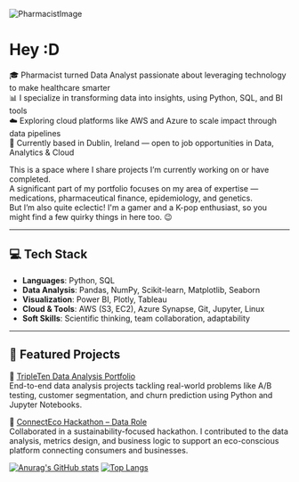 ![PharmacistImage](https://github.com/gabriel-amoroso/gabrielamoroso/blob/main/Pharmacist%20and%20Data%20Analyst.png)

# Hey :D

🎓 Pharmacist turned Data Analyst passionate about leveraging technology to make healthcare smarter  
📊 I specialize in transforming data into insights, using Python, SQL, and BI tools  
☁️ Exploring cloud platforms like AWS and Azure to scale impact through data pipelines  
📍 Currently based in Dublin, Ireland — open to job opportunities in Data, Analytics & Cloud

This is a space where I share projects I’m currently working on or have completed.  
A significant part of my portfolio focuses on my area of expertise — medications, pharmaceutical finance, epidemiology, and genetics.  
But I’m also quite eclectic! I'm a gamer and a K-pop enthusiast, so you might find a few quirky things in here too. 😉

---

## 💻 Tech Stack

- **Languages**: Python, SQL  
- **Data Analysis**: Pandas, NumPy, Scikit-learn, Matplotlib, Seaborn  
- **Visualization**: Power BI, Plotly, Tableau  
- **Cloud & Tools**: AWS (S3, EC2), Azure Synapse, Git, Jupyter, Linux  
- **Soft Skills**: Scientific thinking, team collaboration, adaptability

---

## 📂 Featured Projects

🔹 [TripleTen Data Analysis Portfolio](https://github.com/gabriel-amoroso/tripleten_dataanalysis)  
End-to-end data analysis projects tackling real-world problems like A/B testing, customer segmentation, and churn prediction using Python and Jupyter Notebooks.

🔹 [ConnectEco Hackathon – Data Role](https://github.com/Connect-Eco)  
Collaborated in a sustainability-focused hackathon. I contributed to the data analysis, metrics design, and business logic to support an eco-conscious platform connecting consumers and businesses.


[![Anurag's GitHub stats](https://github-readme-stats.vercel.app/api?username=gabriel-amoroso&theme=synthwave&show_icons=true&hide_border=true&hide_title=true&line_height=47)](https://github.com/gabrielamoroso/github-readme-stats)
[![Top Langs](https://github-readme-stats.vercel.app/api/top-langs/?username=gabriel-amoroso&theme=synthwave&show_icons=true&hide_border=true&hide_title=true&layout=donut-vertical)](https://github.com/gabrielamoroso/github-readme-stats)

